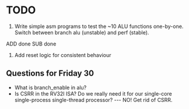 # TODO

1. Write simple asm programs to test the ~10 ALU functions one-by-one. Switch between branch alu (unstable) and perf (stable).

ADD done
SUB done


1. Add reset logic for consistent behaviour

## Questions for Friday 30

- What is branch_enable in alu?
- Is CSRR in the RV32I ISA? Do we really need it for our single-core single-process single-thread processor? --- NO! Get rid of CSRR.
